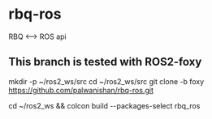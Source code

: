 # rbq-ros
RBQ &lt;--> ROS api

## This branch is tested with ROS2-foxy

mkdir -p ~/ros2_ws/src
cd ~/ros2_ws/src
git clone -b foxy https://github.com/palwanishan/rbq-ros.git

cd ~/ros2_ws && colcon build --packages-select rbq_ros
